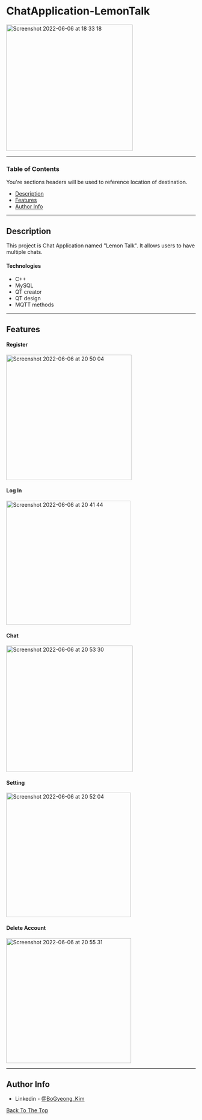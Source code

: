 # ChatApplication-LemonTalk

<p>
    <img width="336" alt="Screenshot 2022-06-06 at 18 33 18" src="https://user-images.githubusercontent.com/50590112/172214932-74894279-703a-44bc-b284-188c10f77d50.png">
 </p>

---

### Table of Contents
You're sections headers will be used to reference location of destination.

- [Description](#description)
- [Features](#features)
- [Author Info](#author-info)

---

## Description
This project is Chat Application named "Lemon Talk". 
It allows users to have multiple chats. 


#### Technologies

- C++
- MySQL
- QT creator
- QT design
- MQTT methods


---

## Features

#### Register
<p>
    <img width="333" alt="Screenshot 2022-06-06 at 20 50 04" src="https://user-images.githubusercontent.com/50590112/172236992-606a81c8-4ce3-4abf-8d52-641500163acf.png">
</p>


#### Log In
<p>
    <img width="330" alt="Screenshot 2022-06-06 at 20 41 44" src="https://user-images.githubusercontent.com/50590112/172235646-b01c19dc-4d64-4830-be81-f942b526a4c4.png">
</p>


#### Chat
<p>
    <img width="336" alt="Screenshot 2022-06-06 at 20 53 30" src="https://user-images.githubusercontent.com/50590112/172237531-284e1786-fabb-414e-a5d3-beaf4d7abf7c.png">  
</p>


#### Setting
<p>
    <img width="331" alt="Screenshot 2022-06-06 at 20 52 04" src="https://user-images.githubusercontent.com/50590112/172237289-848413dd-ff32-4671-b056-3068cfca23f9.png">
</p>


#### Delete Account
<p>
 <img width="332" alt="Screenshot 2022-06-06 at 20 55 31" src="https://user-images.githubusercontent.com/50590112/172237859-232be0df-b730-44a1-940a-5da48a1fead2.png">
</p>


---

## Author Info

- Linkedin - [@BoGyeong_Kim](https://www.linkedin.com/in/bogyeong-kim/)

[Back To The Top](#read-me-template)
